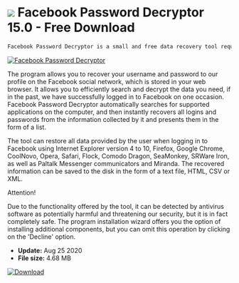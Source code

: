 # ![](https://cdn.softexe.net/static/icon/b/facebook-password-decryptor-9092.png) Facebook Password Decryptor 15.0 - Free Download

```sh
Facebook Password Decryptor is a small and free data recovery tool required to log in to Facebook.
```
[![Facebook Password Decryptor](https://gallery.dpcdn.pl/imgc/Tools/55696/g_-_420x350_1.5_-_x20141127200749_0.png)](https://softexe.net/win/security-privacy/passwords/facebook-password-decryptor:aRab.html)

The program allows you to recover your username and password to our profile on the Facebook social network, which is stored in your web browser. It allows you to efficiently search and decrypt the data you need, if in the past, we have successfully logged in to Facebook on one occasion. Facebook Password Decryptor automatically searches for supported applications on the computer, and then instantly recovers all logins and passwords from the information collected by it and presents them in the form of a list.
 
 The tool can restore all data provided by the user when logging in to Facebook using Internet Explorer version 4 to 10, Firefox, Google Chrome, CoolNovo, Opera, Safari, Flock, Comodo Dragon, SeaMonkey, SRWare Iron, as well as Paltalk Messenger communicators and Miranda. The recovered information can be saved to the disk in the form of a text file, HTML, CSV or XML.
 
 Attention!
 
 Due to the functionality offered by the tool, it can be detected by antivirus software as potentially harmful and threatening our security, but it is in fact completely safe.
 The program installation wizard offers you the option of installing additional components, but you can omit this operation by clicking on the 'Decline' option.


- **Update:** Aug 25 2020
- **File size:** 4.68 MB

[![Download](https://cdn.softexe.net/static/img/download.png)](https://softexe.net/win/security-privacy/passwords/facebook-password-decryptor:aRab.html)

